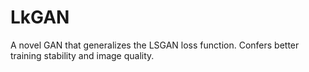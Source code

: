 # LkGAN
A novel GAN that generalizes the LSGAN loss function. Confers better training stability and image quality.
